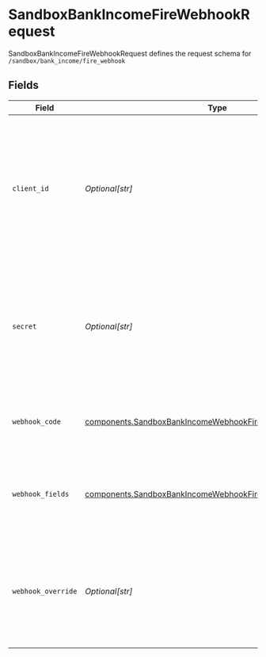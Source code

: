 # SandboxBankIncomeFireWebhookRequest

SandboxBankIncomeFireWebhookRequest defines the request schema for `/sandbox/bank_income/fire_webhook`


## Fields

| Field                                                                                                                                            | Type                                                                                                                                             | Required                                                                                                                                         | Description                                                                                                                                      |
| ------------------------------------------------------------------------------------------------------------------------------------------------ | ------------------------------------------------------------------------------------------------------------------------------------------------ | ------------------------------------------------------------------------------------------------------------------------------------------------ | ------------------------------------------------------------------------------------------------------------------------------------------------ |
| `client_id`                                                                                                                                      | *Optional[str]*                                                                                                                                  | :heavy_minus_sign:                                                                                                                               | Your Plaid API `client_id`. The `client_id` is required and may be provided either in the `PLAID-CLIENT-ID` header or as part of a request body. |
| `secret`                                                                                                                                         | *Optional[str]*                                                                                                                                  | :heavy_minus_sign:                                                                                                                               | Your Plaid API `secret`. The `secret` is required and may be provided either in the `PLAID-SECRET` header or as part of a request body.          |
| `webhook_code`                                                                                                                                   | [components.SandboxBankIncomeWebhookFireRequestWebhookCode](../../models/shared/sandboxbankincomewebhookfirerequestwebhookcode.md)               | :heavy_check_mark:                                                                                                                               | The webhook codes this endpoint can be used to test                                                                                              |
| `webhook_fields`                                                                                                                                 | [components.SandboxBankIncomeWebhookFireRequestWebhookFields](../../models/shared/sandboxbankincomewebhookfirerequestwebhookfields.md)           | :heavy_check_mark:                                                                                                                               | Optional fields which will be populated in the simulated webhook                                                                                 |
| `webhook_override`                                                                                                                               | *Optional[str]*                                                                                                                                  | :heavy_minus_sign:                                                                                                                               | The URL to which the webhook should be sent. If provided, this will override the URL set in the dashboard.                                       |